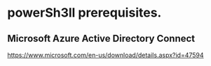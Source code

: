 # powerSh3ll prerequisites.

## Microsoft Azure Active Directory Connect 
   https://www.microsoft.com/en-us/download/details.aspx?id=47594

